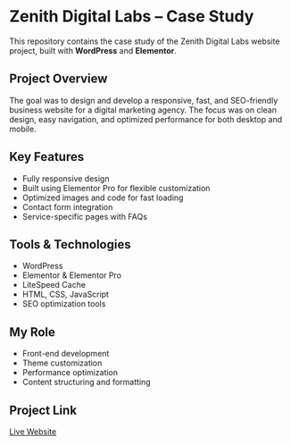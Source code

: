 # Zenith Digital Labs – Case Study

This repository contains the case study of the Zenith Digital Labs website project, built with **WordPress** and **Elementor**.  

## Project Overview
The goal was to design and develop a responsive, fast, and SEO-friendly business website for a digital marketing agency. The focus was on clean design, easy navigation, and optimized performance for both desktop and mobile.

## Key Features
- Fully responsive design
- Built using Elementor Pro for flexible customization
- Optimized images and code for fast loading
- Contact form integration
- Service-specific pages with FAQs

## Tools & Technologies
- WordPress
- Elementor & Elementor Pro
- LiteSpeed Cache
- HTML, CSS, JavaScript
- SEO optimization tools

## My Role
- Front-end development
- Theme customization
- Performance optimization
- Content structuring and formatting

## Project Link
[Live Website](https://zenithdigitallabs.com)

